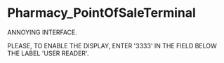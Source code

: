 # Pharmacy_PointOfSaleTerminal

ANNOYING INTERFACE.

PLEASE, TO ENABLE THE DISPLAY, ENTER '3333' IN THE FIELD BELOW THE LABEL 'USER READER'.
